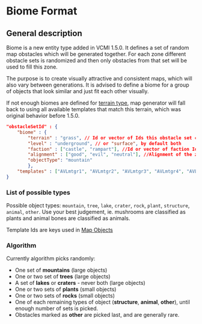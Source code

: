 # Biome Format

## General description

Biome is a new entity type added in VCMI 1.5.0. It defines a set of random map obstacles which will be generated together. For each zone different obstacle sets is randomized and then only obstacles from that set will be used to fill this zone.

The purpose is to create visually attractive and consistent maps, which will also vary between generations. It is advised to define a biome for a group of objects that look similar and just fit each other visually.

If not enough biomes are defined for [terrain type](Terrain_Format.md), map generator will fall back to using all available templates that match this terrain, which was original behavior before 1.5.0.

```json
"obstacleSetId" : {
	"biome" : {
		"terrain" : "grass", // Id or vector of Ids this obstacle set can spawn at
		"level" : "underground", // or "surface", by default both
		"faction" : ["castle", "rampart"], //Id or vector of faction Ids. Set will only be used if zone belongs to this faction
		"alignment" : ["good", "evil", "neutral"], //Alignment of the zone. Set will only be used if zone has this alignment
		"objectType": "mountain"
		},
	"templates" : ["AVLmtgr1", "AVLmtgr2", "AVLmtgr3", "AVLmtgr4", "AVLmtgr5", "AVLmtgr6"] // List of template Ids taken from original game files, or from mods
}
```

### List of possible types

Possible object types: `mountain`, `tree`, `lake`, `crater`, `rock`, `plant`, `structure`, `animal`, `other`. Use your best judgement, ie. mushrooms are classified as plants and animal bones are classified as animals.

Template Ids are keys used in [Map Objects](../Map_Object_Format.md)

### Algorithm

Currently algorithm picks randomly:

- One set of **mountains** (large objects)
- One or two set of **trees** (large objects)
- A set of **lakes** or **craters** - never both (large objects)
- One or two sets of **plants** (small objects)
- One or two sets of **rocks** (small objects)
- One of each remaining types of object (**structure**, **animal**, **other**), until enough number of sets is picked.
- Obstacles marked as **other** are picked last, and are generally rare.
